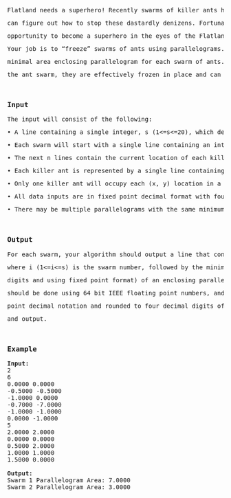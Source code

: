 <pre><div id="_mcePaste" style="white-space: normal; position: absolute; left: -10000px; top: 0px; width: 1px; height: 1px; overflow: hidden;">Description</div><div id="_mcePaste" style="white-space: normal; position: absolute; left: -10000px; top: 0px; width: 1px; height: 1px; overflow: hidden;">Figure 2: A Frozen Swarm of Ants</div><div id="_mcePaste" style="white-space: normal; position: absolute; left: -10000px; top: 0px; width: 1px; height: 1px; overflow: hidden;">in Flatland</div><div id="_mcePaste" style="white-space: normal; position: absolute; left: -10000px; top: 0px; width: 1px; height: 1px; overflow: hidden;">Flatland needs a superhero! Recently swarms of killer ants</div><div id="_mcePaste" style="white-space: normal; position: absolute; left: -10000px; top: 0px; width: 1px; height: 1px; overflow: hidden;">have been invading Flatland, and nobody in Flatland can</div><div id="_mcePaste" style="white-space: normal; position: absolute; left: -10000px; top: 0px; width: 1px; height: 1px; overflow: hidden;">figure out how to stop these dastardly denizens. Fortunately,</div><div id="_mcePaste" style="white-space: normal; position: absolute; left: -10000px; top: 0px; width: 1px; height: 1px; overflow: hidden;">you (as a higher dimensional being) have the opportunity</div><div id="_mcePaste" style="white-space: normal; position: absolute; left: -10000px; top: 0px; width: 1px; height: 1px; overflow: hidden;">to become a superhero in the eyes of the Flatland citizens!</div><div id="_mcePaste" style="white-space: normal; position: absolute; left: -10000px; top: 0px; width: 1px; height: 1px; overflow: hidden;">Your job is to “freeze” swarms of ants using parallelograms.</div><div id="_mcePaste" style="white-space: normal; position: absolute; left: -10000px; top: 0px; width: 1px; height: 1px; overflow: hidden;">You will do this by writing a program that finds a minimal</div><div id="_mcePaste" style="white-space: normal; position: absolute; left: -10000px; top: 0px; width: 1px; height: 1px; overflow: hidden;">area enclosing parallelogram for each swarm of ants. Once a</div><div id="_mcePaste" style="white-space: normal; position: absolute; left: -10000px; top: 0px; width: 1px; height: 1px; overflow: hidden;">minimal area parallelogram is placed around the ant swarm,</div><div id="_mcePaste" style="white-space: normal; position: absolute; left: -10000px; top: 0px; width: 1px; height: 1px; overflow: hidden;">they are effectively frozen in place and can no longer inflict</div><div id="_mcePaste" style="white-space: normal; position: absolute; left: -10000px; top: 0px; width: 1px; height: 1px; overflow: hidden;">terror on planar inhabitants.</div><p>Flatland needs a superhero! Recently swarms of killer ants have been invading Flatland, and nobody in&nbsp;Flatland</p><p>can figure out how to stop these dastardly denizens. Fortunately, you (as a higher dimensionalbeing) have the</p><p>opportunity to become a superhero in the eyes of the Flatland citizens!</p><p>Your job is to “freeze” swarms of ants using parallelograms. You will do this by writing a program that finds a</p><p>minimal area enclosing parallelogram for each swarm of ants. Once a minimal area parallelogram is placed around</p><p>the ant swarm, they are effectively frozen in place and can no longer inflict terror on planar inhabitants.</p><p>&nbsp;</p><h3 style="white-space: normal;">Input</h3><p>The input will consist of the following:</p><p>• A line containing a single integer, s (1&lt;=s&lt;=20), which denotes the number of killer ant swarms.</p><p>• Each swarm will start with a single line containing an integer, n (4&lt;=n&lt;=1000), which indicates the number of killer ants in the swarm.</p><p>• The next n lines contain the current location of each killer ant in the swarm.</p><p>• Each killer ant is represented by a single line containing two numbers: x (−1000&lt;=x&lt;=1000) and y (−1000&lt;=y&lt;=1000) separated by a space.</p><p>• Only one killer ant will occupy each (x, y) location in a particular swarm. Each swarm should be dealt with independently of other swarms.</p><p>• All data inputs are in fixed point decimal format with four digits after the decimal (e.g., dddd.dddd).</p><p>• There may be multiple parallelograms with the same minimum area.</p><p>&nbsp;</p><h3 style="white-space: normal;">Output</h3><p>For each swarm, your algorithm should output a line that contains “Swarm i Parallelogram Area: ”,&nbsp;</p><p>where i (1&lt;=i&lt;=s) is the swarm number, followed by the minimum area (rounded to 4 decimal</p><p>digits and using fixed point format) of an enclosing parallelogram for that swarm. All computations</p><p>should be done using 64 bit IEEE floating point numbers, and the final answers displayed in fixed</p><p>point decimal notation and rounded to four decimal digits of accuracy as shown in the sample input</p><p>and output.</p><p>&nbsp;</p><h3 style="white-space: normal;">Example</h3><pre><strong>Input:</strong>
2
6
0.0000 0.0000
-0.5000 -0.5000
-1.0000 0.0000
-0.7000 -7.0000
-1.0000 -1.0000
0.0000 -1.0000
5
2.0000 2.0000
0.0000 0.0000
0.5000 2.0000
1.0000 1.0000
1.5000 0.0000

<strong>Output:</strong>
Swarm 1 Parallelogram Area: 7.0000
Swarm 2 Parallelogram Area: 3.0000</pre>
</pre>